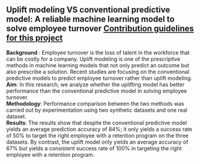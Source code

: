 ## Uplift modeling VS conventional predictive model: A reliable machine learning model to solve employee turnover [Contribution guidelines for this project](docs/turnover_versus_uplift_eng.ipynb)
**Background** : Employee turnover is the loss of talent in the workforce that can be costly for a company. Uplift modeling is one of the prescriptive methods in machine learning models that not only predict an outcome but also prescribe a solution. Recent studies are focusing on the conventional predictive models to predict employee turnover rather than uplift modeling.<br>
**Aim**: In this research, we analyze whether the uplifting model has better performance than the conventional predictive model in solving employee turnover.<br>
**Methodology**: Performance comparison between the two methods was carried out by experimentation using two synthetic datasets and one real dataset.<br>
**Results**: The results show that despite the conventional predictive model yields an average prediction accuracy of 84%; it only yields a success rate of 50% to target the right employee with a retention program on the three datasets. By contrast, the uplift model only yields an average accuracy of 67% but yields a consistent success rate of 100% in targeting the right employee with a retention program.
